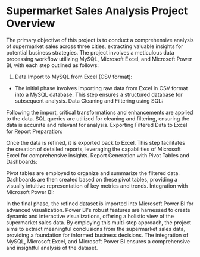 # Supermarket Sales Analysis Project Overview

The primary objective of this project is to conduct a comprehensive analysis of supermarket sales across three cities, extracting valuable insights for potential business strategies. The project involves a meticulous data processing workflow utilizing MySQL, Microsoft Excel, and Microsoft Power BI, with each step outlined as follows:

1. Data Import to MySQL from Excel (CSV format):

- The initial phase involves importing raw data from Excel in CSV format into a MySQL database. This step ensures a structured database for subsequent analysis.
Data Cleaning and Filtering using SQL:

Following the import, critical transformations and enhancements are applied to the data. SQL queries are utilized for cleaning and filtering, ensuring the data is accurate and relevant for analysis.
Exporting Filtered Data to Excel for Report Preparation:

Once the data is refined, it is exported back to Excel. This step facilitates the creation of detailed reports, leveraging the capabilities of Microsoft Excel for comprehensive insights.
Report Generation with Pivot Tables and Dashboards:

Pivot tables are employed to organize and summarize the filtered data. Dashboards are then created based on these pivot tables, providing a visually intuitive representation of key metrics and trends.
Integration with Microsoft Power BI:

In the final phase, the refined dataset is imported into Microsoft Power BI for advanced visualization. Power BI's robust features are harnessed to create dynamic and interactive visualizations, offering a holistic view of the supermarket sales data.
By employing this multi-step approach, the project aims to extract meaningful conclusions from the supermarket sales data, providing a foundation for informed business decisions. The integration of MySQL, Microsoft Excel, and Microsoft Power BI ensures a comprehensive and insightful analysis of the dataset.






